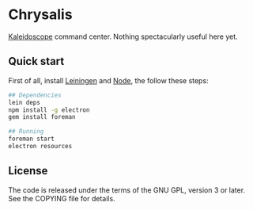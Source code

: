 # Chrysalis

[Kaleidoscope][kaleidoscope] command center. Nothing spectacularly useful here yet.

 [kaleidoscope]: https://github.com/keyboardio/Kaleidoscope

## Quick start

First of all, install [Leiningen](https://leiningen.org/)
and [Node](https://nodejs.org/en/), the follow these steps:

```bash
## Dependencies
lein deps
npm install -g electron
gem install foreman

## Running
foreman start
electron resources
```

## License

The code is released under the terms of the GNU GPL, version 3 or later. See the
COPYING file for details.
